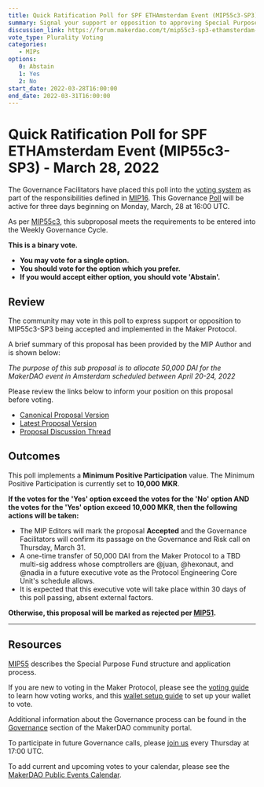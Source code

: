 ```yaml
---
title: Quick Ratification Poll for SPF ETHAmsterdam Event (MIP55c3-SP3) - March 28, 2022
summary: Signal your support or opposition to approving Special Purpose Fund ETHAmsterdam Event (MIP55c3-SP3)
discussion_link: https://forum.makerdao.com/t/mip55c3-sp3-ethamsterdam-event-spf/13781
vote_type: Plurality Voting
categories:
   - MIPs
options:
   0: Abstain
   1: Yes
   2: No
start_date: 2022-03-28T16:00:00
end_date: 2022-03-31T16:00:00
---
```

# Quick Ratification Poll for SPF ETHAmsterdam Event (MIP55c3-SP3) - March 28, 2022

The Governance Facilitators have placed this poll into the [voting system](https://vote.makerdao.com/polling) as part of the responsibilities defined in [MIP16](https://mips.makerdao.com/mips/details/MIP16). This Governance [Poll](https://community-development.makerdao.com/en/learn/governance/on-chain-gov) will be active for three days beginning on Monday, March, 28 at 16:00 UTC.

As per [MIP55c3](https://mips.makerdao.com/mips/details/MIP55#MIP55c3), this subproposal meets the requirements to be entered into the Weekly Governance Cycle.

**This is a binary vote.**
- **You may vote for a single option.**
- **You should vote for the option which you prefer.**
- **If you would accept either option, you should vote 'Abstain'.**

## Review

The community may vote in this poll to express support or opposition to MIP55c3-SP3 being accepted and implemented in the Maker Protocol.

A brief summary of this proposal has been provided by the MIP Author and is shown below:

*The purpose of this sub proposal is to allocate 50,000 DAI for the MakerDAO event in Amsterdam scheduled between April 20-24, 2022*

Please review the links below to inform your position on this proposal before voting.
* [Canonical Proposal Version](https://github.com/makerdao/mips/blob/174b897e45e3855a5406fcb81e09724297e75e87/MIP55/MIP55c3-Subproposals/MIP55c3-SP3.md)
* [Latest Proposal Version](https://mips.makerdao.com/mips/details/MIP55c3SP3)
* [Proposal Discussion Thread](https://forum.makerdao.com/t/mip55c3-sp3-ethamsterdam-event-spf/13781)

## Outcomes

This poll implements a **Minimum Positive Participation** value. The Minimum Positive Participation is currently set to **10,000 MKR**.

**If the votes for the 'Yes' option exceed the votes for the 'No' option AND the votes for the 'Yes' option exceed 10,000 MKR, then the following actions will be taken:**
* The MIP Editors will mark the proposal **Accepted** and the Governance Facilitators will confirm its passage on the Governance and Risk call on Thursday, March 31. 
* A one-time transfer of 50,000 DAI from the Maker Protocol to a TBD multi-sig address whose comptrollers are @juan, @hexonaut, and @nadia in a future executive vote as the Protocol Engineering Core Unit's schedule allows. 
* It is expected that this executive vote will take place within 30 days of this poll passing, absent external factors.

**Otherwise, this proposal will be marked as rejected per [MIP51](https://mips.makerdao.com/mips/details/MIP51#mip51c2-ratification-poll).**

---

## Resources

[MIP55](https://mips.makerdao.com/mips/details/MIP55) describes the Special Purpose Fund structure and application process.

If you are new to voting in the Maker Protocol, please see the [voting guide](https://community-development.makerdao.com/en/learn/governance/how-voting-works/) to learn how voting works, and this [wallet setup guide](https://community-development.makerdao.com/en/learn/governance/voting-setup/) to set up your wallet to vote.

Additional information about the Governance process can be found in the [Governance](https://community-development.makerdao.com/en/learn/governance) section of the MakerDAO community portal.

To participate in future Governance calls, please [join us](https://github.com/makerdao/community/tree/master/governance/governance-and-risk-meetings) every Thursday at 17:00 UTC.

To add current and upcoming votes to your calendar, please see the [MakerDAO Public Events Calendar](https://calendar.google.com/calendar/embed?src=makerdao.com_3efhm2ghipksegl009ktniomdk%40group.calendar.google.com&ctz=UTC&mode=week&showCalendars=0&showPrint=0).
